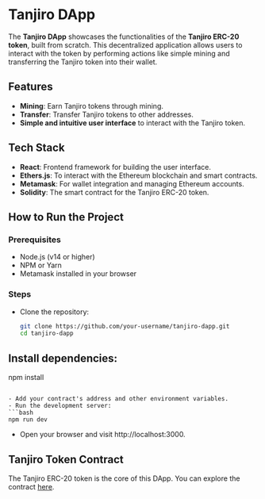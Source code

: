 # Tanjiro DApp

The **Tanjiro DApp** showcases the functionalities of the **Tanjiro ERC-20 token**, built from scratch. This decentralized application allows users to interact with the token by performing actions like simple mining and transferring the Tanjiro token into their wallet.

## Features

- **Mining**: Earn Tanjiro tokens through mining.
- **Transfer**: Transfer Tanjiro tokens to other addresses.
- **Simple and intuitive user interface** to interact with the Tanjiro token.

## Tech Stack

- **React**: Frontend framework for building the user interface.
- **Ethers.js**: To interact with the Ethereum blockchain and smart contracts.
- **Metamask**: For wallet integration and managing Ethereum accounts.
- **Solidity**: The smart contract for the Tanjiro ERC-20 token.

## How to Run the Project

### Prerequisites
- Node.js (v14 or higher)
- NPM or Yarn
- Metamask installed in your browser

### Steps

- Clone the repository:
   ```bash
   git clone https://github.com/your-username/tanjiro-dapp.git
   cd tanjiro-dapp
   ```

## Install dependencies:
  npm install
  ```

- Add your contract's address and other environment variables.
- Run the development server:
  ```bash
  npm run dev 
  ```
- Open your browser and visit http://localhost:3000.

## Tanjiro Token Contract

The Tanjiro ERC-20 token is the core of this DApp. You can explore the contract [here](https://github.com/farouk-hamisu/erc20-token).

